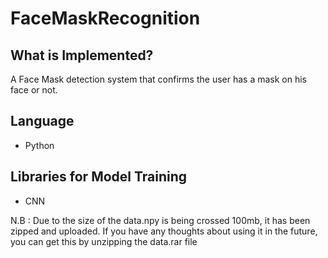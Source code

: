 # FaceMaskRecognition

## What is Implemented?

A Face Mask detection system that confirms the user has a mask on his face or not.

## Language
- Python
## Libraries for Model Training
- CNN

N.B : Due to the size of the data.npy is being crossed 100mb, it has been zipped and uploaded. If you have any thoughts about using it in the future, you can get this by unzipping the data.rar file